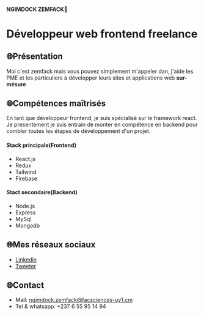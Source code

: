 #### NGIMDOCK ZEMFACK🐻
# Développeur web frontend freelance 

## 🌐Présentation
Moi c'est zemfack mais vous pouvez simplement m'appeler dan, j'aide les PME et les particuliers à développer leurs sites et applications web
 **sur-mésure**
 
## 🌐Compétences maîtrisés
En tant que développeur frontend, je suis spécialisé sur le framework react. Je presentement je suis entrain de monter en compétence en backend pour combler toutes les étapes de développement d'un projet.

#### Stack principale(Frontend)
- React.js
- Redux
- Tailwind
- Firebase

#### Stact secondaire(Backend)
- Node.js
- Express
- MySql
- Mongodb

## 🌐Mes réseaux sociaux
- [Linkedin](https://www.linkedin.com/in/ngimdock-zemfack/)
- [Tweeter](https://github.com/ngimdock)

## 🌐Contact
- Mail: ngimdock.zemfack@facsciences-uy1.cm
- Tel & whatsapp: +237 6 55 95 14 94
